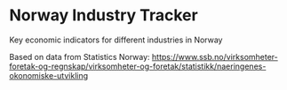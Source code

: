 # Norway Industry Tracker
Key economic indicators for different industries in Norway

Based on data from Statistics Norway: 
https://www.ssb.no/virksomheter-foretak-og-regnskap/virksomheter-og-foretak/statistikk/naeringenes-okonomiske-utvikling
